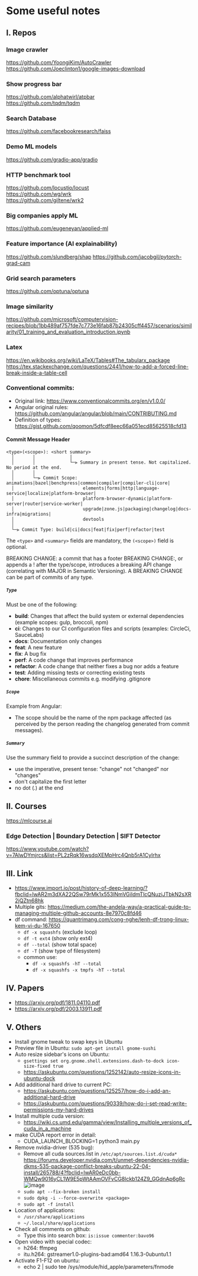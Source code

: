 # Some useful notes

## I. Repos
### Image crawler
https://github.com/YoongiKim/AutoCrawler \
https://github.com/Joeclinton1/google-images-download 

### Show progress bar
https://github.com/alphatwirl/atpbar \
https://github.com/tqdm/tqdm 

### Search Database
https://github.com/facebookresearch/faiss 

### Demo ML models
https://github.com/gradio-app/gradio

### HTTP benchmark tool
https://github.com/locustio/locust \
https://github.com/wg/wrk \
https://github.com/giltene/wrk2

### Big companies apply ML
https://github.com/eugeneyan/applied-ml

### Feature importance (AI explainability) 
https://github.com/slundberg/shap
https://github.com/jacobgil/pytorch-grad-cam

### Grid search parameters
https://github.com/optuna/optuna

### Image similarity
https://github.com/microsoft/computervision-recipes/blob/1bb489af757fde7c773e16fab87b24305cff4457/scenarios/similarity/01_training_and_evaluation_introduction.ipynb

### Latex
https://en.wikibooks.org/wiki/LaTeX/Tables#The_tabularx_package \
https://tex.stackexchange.com/questions/2441/how-to-add-a-forced-line-break-inside-a-table-cell

### Conventional commits: 
* Original link: https://www.conventionalcommits.org/en/v1.0.0/
* Angular original rules: https://github.com/angular/angular/blob/main/CONTRIBUTING.md
* Definition of types: https://gist.github.com/qoomon/5dfcdf8eec66a051ecd85625518cfd13
  
#### Commit Message Header
```
<type>(<scope>): <short summary>
  │       │             │
  │       │             └─⫸ Summary in present tense. Not capitalized. No period at the end.
  │       │
  │       └─⫸ Commit Scope: animations|bazel|benchpress|common|compiler|compiler-cli|core|
  │                          elements|forms|http|language-service|localize|platform-browser|
  │                          platform-browser-dynamic|platform-server|router|service-worker|
  │                          upgrade|zone.js|packaging|changelog|docs-infra|migrations|
  │                          devtools
  │
  └─⫸ Commit Type: build|ci|docs|feat|fix|perf|refactor|test
```
The `<type>` and `<summary>` fields are mandatory, the `(<scope>)` field is optional.

BREAKING CHANGE: a commit that has a footer BREAKING CHANGE:, or appends a ! after the type/scope, introduces a breaking API change (correlating with MAJOR in Semantic Versioning). A BREAKING CHANGE can be part of commits of any type.

##### `Type`

Must be one of the following:

* **build**: Changes that affect the build system or external dependencies (example scopes: gulp, broccoli, npm)
* **ci**: Changes to our CI configuration files and scripts (examples: CircleCi, SauceLabs)
* **docs**: Documentation only changes
* **feat**: A new feature
* **fix**: A bug fix
* **perf**: A code change that improves performance
* **refactor**: A code change that neither fixes a bug nor adds a feature
* **test**: Adding missing tests or correcting existing tests
* **chore**: Miscellaneous commits e.g. modifying .gitignore

##### `Scope`
Example from Angular:
* The scope should be the name of the npm package affected (as perceived by the person reading the changelog generated from commit messages). 

##### `Summary`

Use the summary field to provide a succinct description of the change:

* use the imperative, present tense: "change" not "changed" nor "changes"
* don't capitalize the first letter
* no dot (.) at the end


## II. Courses
https://mlcourse.ai

### Edge Detection | Boundary Detection | SIFT Detector
https://www.youtube.com/watch?v=7AlwDYmjrcs&list=PL2zRqk16wsdqXEMpHrc4Qnb5rA1Cylrhx

## III. Link
- https://www.import.io/post/history-of-deep-learning/?fbclid=IwAR2m3dXA22QSw79rMk1x553lNmVGiIdmTlcQNuziJTbkN2sXR2jQZtn68hk
- Multiple gits: https://medium.com/the-andela-way/a-practical-guide-to-managing-multiple-github-accounts-8e7970c8fd46
- df command: https://quantrimang.com/cong-nghe/lenh-df-trong-linux-kem-vi-du-167650
  - `df -x squashfs` (exclude loop)
  - `df -t ext4` (show only ext4)
  - `df --total` (show total space)
  - `df -T` (show type of filesystem)
  - common use:
    - `df -x squashfs -hT --total`
    - `df -x squashfs -x tmpfs -hT --total`
## IV. Papers
- https://arxiv.org/pdf/1811.04110.pdf
- https://arxiv.org/pdf/2003.13911.pdf
## V. Others
- Install gnome tweak to swap keys in Ubuntu
- Preview file in Ubuntu: `sudo apt-get install gnome-sushi`
- Auto resize sidebar's icons on Ubuntu:
  + `gsettings set org.gnome.shell.extensions.dash-to-dock icon-size-fixed true`
  + https://askubuntu.com/questions/1252142/auto-resize-icons-in-ubuntu-dock
- Add additional hard drive to current PC:
  + https://askubuntu.com/questions/125257/how-do-i-add-an-additional-hard-drive
  + https://askubuntu.com/questions/90339/how-do-i-set-read-write-permissions-my-hard-drives
- Install multiple cuda version:
  + https://wiki.cs.umd.edu/gamma/view/Installing_multiple_versions_of_cuda_in_a_machine
- make CUDA report error in detail:
  + CUDA_LAUNCH_BLOCKING=1 python3 main.py
- Remove nvidia-driver (535 bug):
  + Remove all cuda sources.list in `/etc/apt/sources.list.d/cuda*` https://forums.developer.nvidia.com/t/unmet-dependencies-nvidia-dkms-535-package-conflict-breaks-ubuntu-22-04-install/265788/4?fbclid=IwAR0eDc0bb-WMQw9016yCL1W9E5pWtAAmOVFvCG8lckb124Z9_GGdnAp6gRc ![image](https://github.com/bavo96/note/assets/27908949/5633aaea-bf7a-426c-8048-e14b9409c6a6)
  + `sudo apt --fix-broken install`
  + `sudo dpkg -i --force-overwrite <package>`
  + `sudo apt -f install`
- Location of applications:
  + `/usr/share/applications`
  + `~/.local/share/applications`
- Check all comments on github:
  + Type this into search box: `is:issue commenter:bavo96`
- Open video with special codec:
  + h264: ffmpeg
  + itu.h264: gstreamer1.0-plugins-bad:amd64 <none> 1.16.3-0ubuntu1.1
- Activate F1-F12 on ubuntu:
  + echo 2 | sudo tee /sys/module/hid_apple/parameters/fnmode

